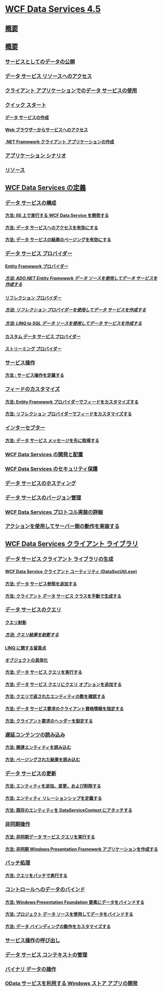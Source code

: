# [WCF Data Services 4.5](index.md)
## [概要](wcf-data-services-overview.md)
## [概要](getting-started-with-wcf-data-services.md)
### [サービスとしてのデータの公開](exposing-your-data-as-a-service-wcf-data-services.md)
### [データ サービス リソースへのアクセス](accessing-data-service-resources-wcf-data-services.md)
### [クライアント アプリケーションでのデータ サービスの使用](using-a-data-service-in-a-client-application-wcf-data-services.md)
### [クイック スタート](quickstart-wcf-data-services.md)
#### [データ サービスの作成](creating-the-data-service.md)
#### [Web ブラウザーからサービスへのアクセス](accessing-the-service-from-a-web-browser-wcf-data-services-quickstart.md)
#### [.NET Framework クライアント アプリケーションの作成](creating-the-dotnet-client-application-wcf-data-services-quickstart.md)
### [アプリケーション シナリオ](application-scenarios-wcf-data-services.md)
### [リソース](wcf-data-services-resources.md)
## [WCF Data Services の定義](defining-wcf-data-services.md)
### [データ サービスの構成](configuring-the-data-service-wcf-data-services.md)
#### [方法: IIS 上で実行する WCF Data Service を開発する](how-to-develop-a-wcf-data-service-running-on-iis.md)
#### [方法: データ サービスへのアクセスを有効にする](how-to-enable-access-to-the-data-service-wcf-data-services.md)
#### [方法: データ サービスの結果のページングを有効にする](how-to-enable-paging-of-data-service-results-wcf-data-services.md)
### [データ サービス プロバイダー](data-services-providers-wcf-data-services.md)
#### [Entity Framework プロバイダー](entity-framework-provider-wcf-data-services.md)
##### [方法: ADO.NET Entity Framework データ ソースを使用してデータ サービスを作成する](create-a-data-service-using-an-adonet-ef-data-wcf.md)
#### [リフレクション プロバイダー](reflection-provider-wcf-data-services.md)
##### [方法: リフレクション プロバイダーを使用してデータ サービスを作成する](create-a-data-service-using-rp-wcf-data-services.md)
##### [方法: LINQ to SQL データ ソースを使用してデータ サービスを作成する](create-a-data-service-using-linq-to-sql-wcf.md)
#### [カスタム データ サービス プロバイダー](custom-data-service-providers-wcf-data-services.md)
#### [ストリーミング プロバイダー](streaming-provider-wcf-data-services.md)
### [サービス操作](service-operations-wcf-data-services.md)
#### [方法 : サービス操作を定義する](how-to-define-a-service-operation-wcf-data-services.md)
### [フィードのカスタマイズ](feed-customization-wcf-data-services.md)
#### [方法: Entity Framework プロバイダーでフィードをカスタマイズする](how-to-customize-feeds-with-ef-provider-wcf-data-services.md)
#### [方法: リフレクション プロバイダーでフィードをカスタマイズする](how-to-customize-feeds-with-the-reflection-provider-wcf-data-services.md)
### [インターセプター](interceptors-wcf-data-services.md)
#### [方法: データ サービス メッセージを先に取得する](how-to-intercept-data-service-messages-wcf-data-services.md)
### [WCF Data Services の開発と配置](developing-and-deploying-wcf-data-services.md)
### [WCF Data Services のセキュリティ保護](securing-wcf-data-services.md)
### [データ サービスのホスティング](hosting-the-data-service-wcf-data-services.md)
### [データ サービスのバージョン管理](data-service-versioning-wcf-data-services.md)
### [WCF Data Services プロトコル実装の詳細](wcf-data-services-protocol-implementation-details.md)
### [アクションを使用してサーバー側の動作を実装する](using-actions-to-implement-server-side-behavior.md)
## [WCF Data Services クライアント ライブラリ](wcf-data-services-client-library.md)
### [データ サービス クライアント ライブラリの生成](generating-the-data-service-client-library-wcf-data-services.md)
#### [WCF Data Service クライアント ユーティリティ (DataSvcUtil.exe)](wcf-data-service-client-utility-datasvcutil-exe.md)
#### [方法: データ サービス参照を追加する](how-to-add-a-data-service-reference-wcf-data-services.md)
#### [方法: クライアント データ サービス クラスを手動で生成する](how-to-manually-generate-client-data-service-classes-wcf-data-services.md)
### [データ サービスのクエリ](querying-the-data-service-wcf-data-services.md)
#### [クエリ射影](query-projections-wcf-data-services.md)
##### [方法: クエリ結果を射影する](how-to-project-query-results-wcf-data-services.md)
#### [LINQ に関する留意点](linq-considerations-wcf-data-services.md)
#### [オブジェクトの具体化](object-materialization-wcf-data-services.md)
#### [方法: データ サービス クエリを実行する](how-to-execute-data-service-queries-wcf-data-services.md)
#### [方法: データ サービス クエリにクエリ オプションを追加する](how-to-add-query-options-to-a-data-service-query-wcf-data-services.md)
#### [方法: クエリで返されたエンティティの数を確認する](number-of-entities-returned-by-a-query-wcf.md)
#### [方法: データ サービス要求のクライアント資格情報を指定する](specify-client-creds-for-a-data-service-request-wcf.md)
#### [方法: クライアント要求のヘッダーを設定する](how-to-set-headers-in-the-client-request-wcf-data-services.md)
### [遅延コンテンツの読み込み](loading-deferred-content-wcf-data-services.md)
#### [方法: 関連エンティティを読み込む](how-to-load-related-entities-wcf-data-services.md)
#### [方法: ページングされた結果を読み込む](how-to-load-paged-results-wcf-data-services.md)
### [データ サービスの更新](updating-the-data-service-wcf-data-services.md)
#### [方法: エンティティを追加、変更、および削除する](how-to-add-modify-and-delete-entities-wcf-data-services.md)
#### [方法: エンティティ リレーションシップを定義する](how-to-define-entity-relationships-wcf-data-services.md)
#### [方法: 既存のエンティティを DataServiceContext にアタッチする](attach-an-existing-entity-to-dc-wcf-data.md)
### [非同期操作](asynchronous-operations-wcf-data-services.md)
#### [方法: 非同期データ サービス クエリを実行する](how-to-execute-asynchronous-data-service-queries-wcf-data-services.md)
#### [方法: 非同期 Windows Presentation Framework アプリケーションを作成する](create-an-asynchronous-wpf-application-wcf-data-services.md)
### [バッチ処理](batching-operations-wcf-data-services.md)
#### [方法: クエリをバッチで実行する](how-to-execute-queries-in-a-batch-wcf-data-services.md)
### [コントロールへのデータのバインド](binding-data-to-controls-wcf-data-services.md)
#### [方法: Windows Presentation Foundation 要素にデータをバインドする](bind-data-to-wpf-elements-wcf-data-services.md)
#### [方法: プロジェクト データ ソースを使用してデータをバインドする](how-to-bind-data-using-a-project-data-source-wcf-data-services.md)
#### [方法: データ バインディングの動作をカスタマイズする](how-to-customize-data-binding-behaviors-wcf-data-services.md)
### [サービス操作の呼び出し](calling-service-operations-wcf-data-services.md)
### [データ サービス コンテキストの管理](managing-the-data-service-context-wcf-data-services.md)
### [バイナリ データの操作](working-with-binary-data-wcf-data-services.md)
### [OData サービスを利用する Windows ストア アプリの開発](writing-a-windows-store-app-that-consumes-an-odata-service.md)
